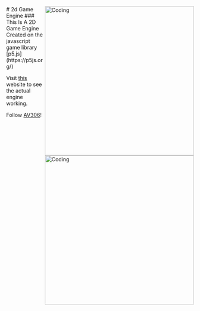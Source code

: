 <img align="right" alt="Coding" width="400" src="https://c.tenor.com/flflC6GFzO8AAAAd/sultan-alrefaei-programmer.gif">
# 2d Game Engine
### This Is A 2D Game Engine Created on the javascript game library [p5.js](https://p5js.org/)
<img align="right" alt="Coding" width="400" src="https://c.tenor.com/flflC6GFzO8AAAAd/sultan-alrefaei-programmer.gif">

Visit [this](https://av306.github.io/2d-engine-p5js/) website to see the actual engine working.

Follow [AV306](https://github.com/AV306)!
